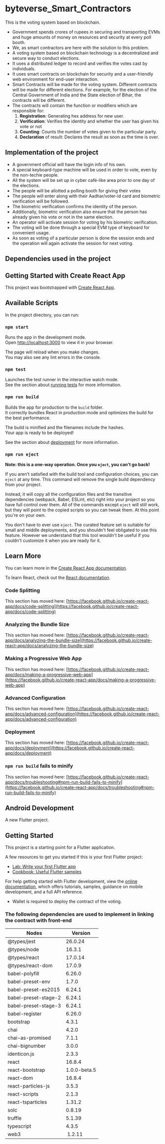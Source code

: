# byteverse_Smart_Contractors
This is the voting system based on blockchain.
* Government spends crores of rupees in securing and transporting EVMs and huge amounts of money on resources and security at every poll booth.
* We, as smart contractors are here with the solution to this problem.
* A voting system based on blockchain technology is a decentralized and secure way to conduct elections. 
* It uses a distributed ledger to record and verifies the votes cast by individuals.
* It uses smart contracts on blockchain for security and a user-friendly web environment for end-user interaction.
* Smart Contracts will be made for the voting system.
Different contracts will be made for different elections. For example, for the election of the Central Government of India and the State election of Bihar, the contracts will be different.
* The contracts will contain the function or modifiers which are responsible for:
    1. **Registration**: Generating hex address for new user.
    2. **Verification**: Verifies the identity and whether the user has given his vote or not
    3. **Counting**: Counts the number of votes given to the particular party.
    4. **Declaration** of result: Declares the result as soon as the time is over.

## Implementation of the project

* A government official will have the login info of his own.
* A special keyboard-type machine will be used in order to vote, even by the non-techie people.
* All the system will be set up in cyber café-like area prior to one day of the elections.
* The people will be allotted a polling booth for giving their votes
* The people will enter along with their Aadhar/voter-id card and biometric verification will be followed.
* The biometric verification confirms the identity of the person.
* Additionally, biometric verification also ensure that the person has already given his vote or not in the same election.
* An operator will activate session for voting by his biometric verification.
* The voting will be done through a special EVM type of keyboard for convenient usage.
* As soon as voting of a particular person is done the session ends and the operation will again activate the session for next voting.


## Dependencies used in the project


## Getting Started with Create React App

This project was bootstrapped with [Create React App](https://github.com/facebook/create-react-app).

## Available Scripts

In the project directory, you can run:

### `npm start`

Runs the app in the development mode.\
Open [http://localhost:3000](http://localhost:3000) to view it in your browser.

The page will reload when you make changes.\
You may also see any lint errors in the console.

### `npm test`

Launches the test runner in the interactive watch mode.\
See the section about [running tests](https://facebook.github.io/create-react-app/docs/running-tests) for more information.

### `npm run build`

Builds the app for production to the `build` folder.\
It correctly bundles React in production mode and optimizes the build for the best performance.

The build is minified and the filenames include the hashes.\
Your app is ready to be deployed!

See the section about [deployment](https://facebook.github.io/create-react-app/docs/deployment) for more information.

### `npm run eject`

**Note: this is a one-way operation. Once you `eject`, you can't go back!**

If you aren't satisfied with the build tool and configuration choices, you can `eject` at any time. This command will remove the single build dependency from your project.

Instead, it will copy all the configuration files and the transitive dependencies (webpack, Babel, ESLint, etc) right into your project so you have full control over them. All of the commands except `eject` will still work, but they will point to the copied scripts so you can tweak them. At this point you're on your own.

You don't have to ever use `eject`. The curated feature set is suitable for small and middle deployments, and you shouldn't feel obligated to use this feature. However we understand that this tool wouldn't be useful if you couldn't customize it when you are ready for it.

## Learn More

You can learn more in the [Create React App documentation](https://facebook.github.io/create-react-app/docs/getting-started).

To learn React, check out the [React documentation](https://reactjs.org/).

### Code Splitting

This section has moved here: [https://facebook.github.io/create-react-app/docs/code-splitting](https://facebook.github.io/create-react-app/docs/code-splitting)

### Analyzing the Bundle Size

This section has moved here: [https://facebook.github.io/create-react-app/docs/analyzing-the-bundle-size](https://facebook.github.io/create-react-app/docs/analyzing-the-bundle-size)

### Making a Progressive Web App

This section has moved here: [https://facebook.github.io/create-react-app/docs/making-a-progressive-web-app](https://facebook.github.io/create-react-app/docs/making-a-progressive-web-app)

### Advanced Configuration

This section has moved here: [https://facebook.github.io/create-react-app/docs/advanced-configuration](https://facebook.github.io/create-react-app/docs/advanced-configuration)

### Deployment

This section has moved here: [https://facebook.github.io/create-react-app/docs/deployment](https://facebook.github.io/create-react-app/docs/deployment)

### `npm run build` fails to minify

This section has moved here: [https://facebook.github.io/create-react-app/docs/troubleshooting#npm-run-build-fails-to-minify](https://facebook.github.io/create-react-app/docs/troubleshooting#npm-run-build-fails-to-minify)

## Android Development

A new Flutter project.

## Getting Started

This project is a starting point for a Flutter application.

A few resources to get you started if this is your first Flutter project:

- [Lab: Write your first Flutter app](https://docs.flutter.dev/get-started/codelab)
- [Cookbook: Useful Flutter samples](https://docs.flutter.dev/cookbook)

For help getting started with Flutter development, view the
[online documentation](https://docs.flutter.dev/), which offers tutorials,
samples, guidance on mobile development, and a full API reference.

* Wallet is required to deploy the contract of the voting.

### The following dependencies are used to implement in linking the contract with front-end  
| Nodes | Version |
| ----- | ------- | 
|@types/jest| 26.0.24 |
|@types/node| 16.3.1 |
|@types/react| 17.0.14 |
|@types/react-dom| 17.0.9 |
|babel-polyfill| 6.26.0 |
|babel-preset-env| 1.7.0 |
|babel-preset-es2015| 6.24.1|
|babel-preset-stage-2| 6.24.1|
|babel-preset-stage-3| 6.24.1|
|babel-register| 6.26.0|
|bootstrap| 4.3.1|
|chai| 4.2.0|
|chai-as-promised| 7.1.1|
|chai-bignumber| 3.0.0|
|identicon.js| 2.3.3|
|react| 16.8.4|
|react-bootstrap| 1.0.0-beta.5|
|react-dom| 16.8.4|
|react-particles-js| 3.5.3|
|react-scripts| 2.1.3|
|react-tsparticles| 1.31.2|
|solc| 0.8.19|
|truffle| 5.1.39|
|typescript| 4.3.5|
|web3| 1.2.11|
